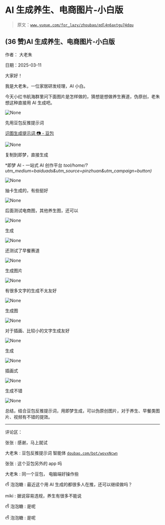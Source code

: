 # AI 生成养生、电商图片-小白版

> 原文：[`www.yuque.com/for_lazy/zhoubao/qdl4n6axtgu74dqu`](https://www.yuque.com/for_lazy/zhoubao/qdl4n6axtgu74dqu)

## (36 赞)AI 生成养生、电商图片-小白版

作者： 大老朱

日期：2025-03-11

大家好！

我是大老朱，一位家居研发经理，AI 小白。

今天小红书航海群里问下面图片是怎样做的，猜想是想做养生赛道，伪原创，老朱想这种直接用 AI 生成吧。

![](img/130f216e96b5370af30f052c300c1049.png "None")

先用豆包反推提示词

[识图生成提示词 📷 - 豆包](https://www.doubao.com/chat/461170320901378)

![](img/2ade8f43c33f2f9fda0dfb2fe3cad50c.png "None")

复制到即梦，直接生成

*即梦 AI - 一站式 AI 创作平台 *tool/home/?utm_medium=baiduads&utm_source=pinzhuan&utm_campaign=button)*

![](img/247aff9e08254dad4049d01f43f92daf.png "None")

抽卡生成的，有些挺好

![](img/5e089c395d19b59d8880c6327d08310f.png "None")

后面测试电商图，其他养生图，还可以

![](img/e5b2a8bb52b579337bae4901ee850eee.png "None")

生成

![](img/633835822fbe1e320490478c6052a3af.png "None")

还测试了早餐赛道

![](img/deac6edf0bb124a48ddc766b86368781.png "None")

生成图片

![](img/2fac4924dd4ab63a67d0a093092360e2.png "None")

有很多文字的生成不太友好

![](img/694bdd8ef8bfb8a935bb61d11ff0107c.png "None")

生成图

![](img/4fdb0523f64bca2fcf1840b86c45fd50.png "None")

对于插画、比较小的文字生成友好

![](img/c069f10fbf417a4647245a205ed8b955.png "None")

生成

![](img/e0808e965ae0de7ba83f3fec82f45b6e.png "None")

插画式

![](img/bfce0238885b23bc2e2565f3119d0b06.png "None")

生成不错

![](img/9f1ec10312421b1d3ebf635203fbacbc.png "None")

总结，结合豆包反推提示词，用即梦生成，可以伪原创图片，对于养生、早餐类图片、视频有不错的提效。

* * *

评论区：

张张 : 感谢，马上就试

大老朱 : 豆包反推提示词 智能体 [`doubao.com/bot/wovxNcwn`](https://doubao.com/bot/wovxNcwn)

张张 : 这个豆包另外的 app 吗

大老朱 : 同一个豆包， 电脑端好操作些

ᰔᩚ 泡泡糖 : 最近这个用 AI 生成的都很多人在推，还可以继续做吗？

miki : 据说容易违规，养生有很多不能说

ᰔᩚ 泡泡糖 : 是呢

ᰔᩚ 泡泡糖 : 是呢